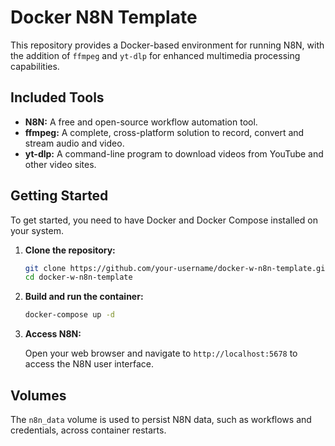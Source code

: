 # Docker N8N Template

This repository provides a Docker-based environment for running N8N, with the addition of `ffmpeg` and `yt-dlp` for enhanced multimedia processing capabilities.

## Included Tools

*   **N8N:** A free and open-source workflow automation tool.
*   **ffmpeg:** A complete, cross-platform solution to record, convert and stream audio and video.
*   **yt-dlp:** A command-line program to download videos from YouTube and other video sites.

## Getting Started

To get started, you need to have Docker and Docker Compose installed on your system.

1.  **Clone the repository:**

    ```bash
    git clone https://github.com/your-username/docker-w-n8n-template.git
    cd docker-w-n8n-template
    ```

2.  **Build and run the container:**

    ```bash
    docker-compose up -d
    ```

3.  **Access N8N:**

    Open your web browser and navigate to `http://localhost:5678` to access the N8N user interface.

## Volumes

The `n8n_data` volume is used to persist N8N data, such as workflows and credentials, across container restarts.

